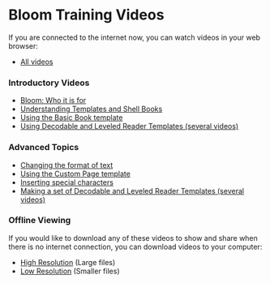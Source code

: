 # Bloom Training Videos

If you are connected to the internet now, you can watch videos in your web browser:

- [All videos](http://tiny.cc/bloomVimeo)

### Introductory Videos

- [Bloom: Who it is for](https://vimeo.com/114043219)
- [Understanding Templates and Shell Books](https://vimeo.com/114024308)
- [Using the Basic Book template](https://vimeo.com/112825489)
- [Using Decodable and Leveled Reader Templates (several videos)](http://tiny.cc/usingBloomReaderTemplates)

### Advanced Topics

- [Changing the format of text](https://vimeo.com/117820891)
- [Using the Custom Page template](https://vimeo.com/116868148)
- [Inserting special characters](https://vimeo.com/117927599)
- [Making a set of Decodable and Leveled Reader Templates (several videos)](http://tiny.cc/8vbwux)

### Offline Viewing

If you would like to download any of these videos to show and share when there is no internet connection, you can download videos to your computer:

- [High Resolution](http://tiny.cc/bloomHDVideos) (Large files)
- [Low Resolution](http://tiny.cc/bloomSDVideos) (Smaller files)
